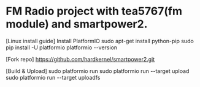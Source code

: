 # FM Radio project with tea5767(fm module) and smartpower2.

[Linux install guide]
  Install PlatformIO
  sudo apt-get install python-pip
  sudo pip install -U platformio
  platformio --version

[Fork repo]
  https://github.com/hardkernel/smartpower2.git

[Build & Upload]
  sudo platformio run
  sudo platformio run --target upload
  sudo platformio run --target uploadfs
